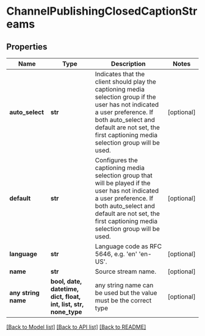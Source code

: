 # ChannelPublishingClosedCaptionStreams


## Properties
Name | Type | Description | Notes
------------ | ------------- | ------------- | -------------
**auto_select** | **str** | Indicates that the client should play the captioning media selection group if the user has not indicated a user preference. If both auto_select and default are not set, the first captioning media selection group will be used. | [optional] 
**default** | **str** | Configures the captioning media selection group that will be played if the user has not indicated a user preference. If both auto_select and default are not set, the first captioning media selection group will be used. | [optional] 
**language** | **str** | Language code as RFC 5646, e.g. &#39;en&#39; &#39;en-US&#39;. | [optional] 
**name** | **str** | Source stream name. | [optional] 
**any string name** | **bool, date, datetime, dict, float, int, list, str, none_type** | any string name can be used but the value must be the correct type | [optional]

[[Back to Model list]](../README.md#documentation-for-models) [[Back to API list]](../README.md#documentation-for-api-endpoints) [[Back to README]](../README.md)


